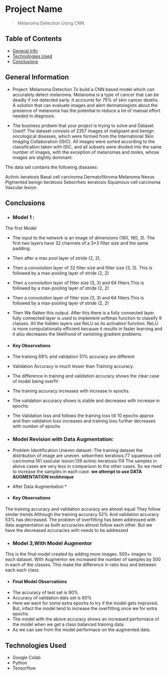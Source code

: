 # Project Name
> Melanoma Detection Using CNN


## Table of Contents
* [General Info](#general-information)
* [Technologies Used](#technologies-used)
* [Conclusions](#conclusions)


<!-- You can include any other section that is pertinent to your problem -->

## General Information
- Project: Melanoma Detection
To build a CNN based model which can accurately detect melanoma. Melanoma is a type of cancer that can be deadly if not detected early. It accounts for 75% of skin cancer deaths. A solution that can evaluate images and alert dermatologists about the presence of melanoma has the potential to reduce a lot of manual effort needed in diagnosis.


- The business probem that your project is trying to solve and Dataset Used?
The dataset consists of 2357 images of malignant and benign oncological diseases, which were formed from the International Skin Imaging Collaboration (ISIC). All images were sorted according to the classification taken with ISIC, and all subsets were divided into the same number of images, with the exception of melanomas and moles, whose images are slightly dominant.


The data set contains the following diseases:

Actinic keratosis
Basal cell carcinoma
Dermatofibroma
Melanoma
Nevus
Pigmented benign keratosis
Seborrheic keratosis
Squamous cell carcinoma
Vascular lesion
 

## Conclusions
- ### Model 1 :
The first Model 
- The input to the network is an image of dimensions (180, 180, 3). The first two layers have 32 channels of a 3*3 filter size and the same padding. 
- Then after a max pool layer of stride (2, 2), 
- Then a convolution layer of 32 filter size and filter size (3, 3). This is followed by a max-pooling layer of stride (2, 2) 
- Then a convolution layer of filter size (3, 3) and 64 filters.This is followed by a max-pooling layer of stride (2, 2) 
- Then a convolution layer of filter size (3, 3) and 64 filters.This is followed by a max-pooling layer of stride (2, 2)
- Then We flatten this output. After this there is a fully connected layer. fully connected layer is used to implement softmax function to classify 9 classes. All the hidden layers use ReLU as its activation function. ReLU is more computationally efficient because it results in faster learning and it also decreases the likelihood of vanishing gradient problems.

- #### Key Observations
*   The training 69% and validation 51% accuracy are different 
*   Validation Accuracy is much lesser than Training accuracy.


*   The difference in training and validation accuracy shows the clear case of model being overfit
*   The training accuracy increases with increase in epochs. 
*   The validation accuracy shows is stable and decreases with increase in epochs. 
*  The Validation loss and follows the training loss till 10 epochs approx and then validation loss increases and training loss further decreases with number of epochs


- ### Model Revision with Data Augmentation:
- Problem Identification
Uneven dataset: The training dataset the distribution of image are uneven.
seborrheic keratosis:77
squamous cell carcinoma:181
vascular lesion:139
actinic keratosis:114
The samples in above cases are very less in comparison to 
the other cases. So we need to increase the samples in each case.
**we attempt to use DATA AUGMENTATION tecbhnique**
* After Data Augmentation *
- #### Key Observations
The training accuracy and validation accuracy are almost equal
They follow similar trends
Although the training accuracy 52%
And validation accuracy 53% has decreased.
The problem of overfitting has been addressed with data augmentation as both accuracies almost follow each other.
But we have the decreased accuracies with needs to be addressed

- ### Model 3,With Model Augmentor
This is the final model created by adding more images. 500+ images to each dataset.
With Augmentor we increased the number of samples by 500 in each of the classes. This make the difference in ratio less and between each each class.

- #### Final Model Observations
- The accuracy of test set is 90%
- Accuracy of validation dats set is 80%
- Here we went for some extra epochs to try if the model gets improved. But, infact the model tend to increase the overfitting once we for extra epochs.
- The model with the above accuracy shows an increased performace of the model when we get a class balanced training data.
- As we can see from the model performace on the augmented data. 




## Technologies Used
- Google Colab
- Python
- Tensorflow